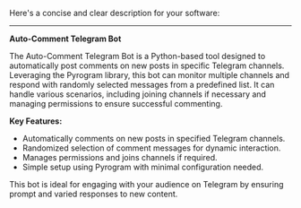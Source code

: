 Here's a concise and clear description for your software:

---

**Auto-Comment Telegram Bot**

The Auto-Comment Telegram Bot is a Python-based tool designed to automatically post comments on new posts in specific Telegram channels. Leveraging the Pyrogram library, this bot can monitor multiple channels and respond with randomly selected messages from a predefined list. It can handle various scenarios, including joining channels if necessary and managing permissions to ensure successful commenting.

**Key Features:**
- Automatically comments on new posts in specified Telegram channels.
- Randomized selection of comment messages for dynamic interaction.
- Manages permissions and joins channels if required.
- Simple setup using Pyrogram with minimal configuration needed.

This bot is ideal for engaging with your audience on Telegram by ensuring prompt and varied responses to new content.
